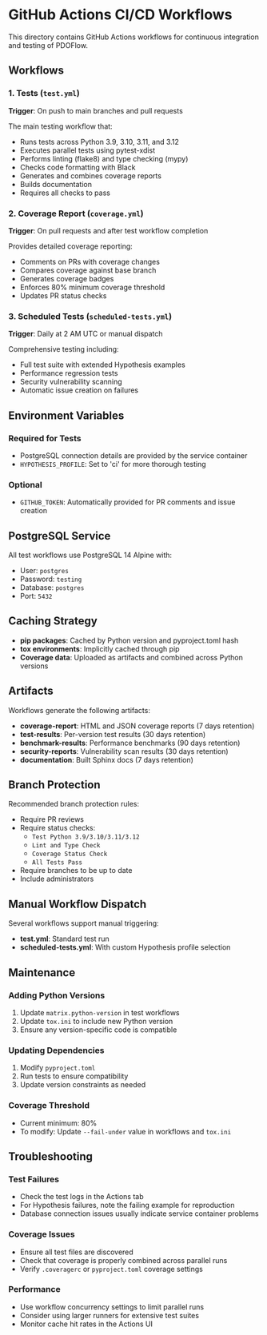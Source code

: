 # GitHub Actions CI/CD Workflows

This directory contains GitHub Actions workflows for continuous integration and testing of PDOFlow.

## Workflows

### 1. Tests (`test.yml`)
**Trigger**: On push to main branches and pull requests

The main testing workflow that:
- Runs tests across Python 3.9, 3.10, 3.11, and 3.12
- Executes parallel tests using pytest-xdist
- Performs linting (flake8) and type checking (mypy)
- Checks code formatting with Black
- Generates and combines coverage reports
- Builds documentation
- Requires all checks to pass

### 2. Coverage Report (`coverage.yml`)
**Trigger**: On pull requests and after test workflow completion

Provides detailed coverage reporting:
- Comments on PRs with coverage changes
- Compares coverage against base branch
- Generates coverage badges
- Enforces 80% minimum coverage threshold
- Updates PR status checks

### 3. Scheduled Tests (`scheduled-tests.yml`)
**Trigger**: Daily at 2 AM UTC or manual dispatch

Comprehensive testing including:
- Full test suite with extended Hypothesis examples
- Performance regression tests
- Security vulnerability scanning
- Automatic issue creation on failures

## Environment Variables

### Required for Tests
- PostgreSQL connection details are provided by the service container
- `HYPOTHESIS_PROFILE`: Set to 'ci' for more thorough testing

### Optional
- `GITHUB_TOKEN`: Automatically provided for PR comments and issue creation

## PostgreSQL Service

All test workflows use PostgreSQL 14 Alpine with:
- User: `postgres`
- Password: `testing`
- Database: `postgres`
- Port: `5432`

## Caching Strategy

- **pip packages**: Cached by Python version and pyproject.toml hash
- **tox environments**: Implicitly cached through pip
- **Coverage data**: Uploaded as artifacts and combined across Python versions

## Artifacts

Workflows generate the following artifacts:
- **coverage-report**: HTML and JSON coverage reports (7 days retention)
- **test-results**: Per-version test results (30 days retention)
- **benchmark-results**: Performance benchmarks (90 days retention)
- **security-reports**: Vulnerability scan results (30 days retention)
- **documentation**: Built Sphinx docs (7 days retention)

## Branch Protection

Recommended branch protection rules:
- Require PR reviews
- Require status checks:
  - `Test Python 3.9/3.10/3.11/3.12`
  - `Lint and Type Check`
  - `Coverage Status Check`
  - `All Tests Pass`
- Require branches to be up to date
- Include administrators

## Manual Workflow Dispatch

Several workflows support manual triggering:
- **test.yml**: Standard test run
- **scheduled-tests.yml**: With custom Hypothesis profile selection

## Maintenance

### Adding Python Versions
1. Update `matrix.python-version` in test workflows
2. Update `tox.ini` to include new Python version
3. Ensure any version-specific code is compatible

### Updating Dependencies
1. Modify `pyproject.toml`
2. Run tests to ensure compatibility
3. Update version constraints as needed

### Coverage Threshold
- Current minimum: 80%
- To modify: Update `--fail-under` value in workflows and `tox.ini`

## Troubleshooting

### Test Failures
- Check the test logs in the Actions tab
- For Hypothesis failures, note the failing example for reproduction
- Database connection issues usually indicate service container problems

### Coverage Issues
- Ensure all test files are discovered
- Check that coverage is properly combined across parallel runs
- Verify `.coveragerc` or `pyproject.toml` coverage settings

### Performance
- Use workflow concurrency settings to limit parallel runs
- Consider using larger runners for extensive test suites
- Monitor cache hit rates in the Actions UI
